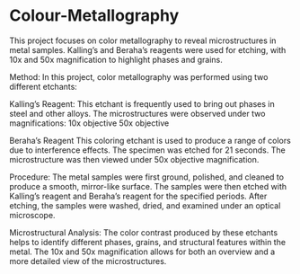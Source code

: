 # Colour-Metallography
This project focuses on color metallography to reveal microstructures in metal samples. Kalling’s and Beraha’s reagents were used for etching, with 10x and 50x magnification to highlight phases and grains.

Method:
In this project, color metallography was performed using two different etchants:

  Kalling’s Reagent:
  This etchant is frequently used to bring out phases in steel and other alloys.
  The microstructures were observed under two magnifications:
  10x objective
  50x objective

  Beraha’s Reagent
  This coloring etchant is used to produce a range of colors due to interference effects.
  The specimen was etched for 21 seconds.
  The microstructure was then viewed under 50x objective magnification.

Procedure:
The metal samples were first ground, polished, and cleaned to produce a smooth, mirror-like surface.
The samples were then etched with Kalling’s reagent and Beraha’s reagent for the specified periods.
After etching, the samples were washed, dried, and examined under an optical microscope.

Microstructural Analysis:
The color contrast produced by these etchants helps to identify different phases, grains, and structural features within the metal.
The 10x and 50x magnification allows for both an overview and a more detailed view of the microstructures.
